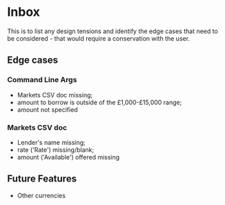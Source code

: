 # Inbox
This is to list any design tensions and identify
the edge cases that need to be considered - that would require a conservation
with the user.
## Edge cases
### Command Line Args
  - Markets CSV doc missing;
  - amount to borrow is outside of the £1,000-£15,000 range;
  - amount not specified

### Markets CSV doc
  - Lender's name missing;
  - rate ('Rate') missing/blank;
  - amount ('Available') offered missing

## Future Features
 - Other currencies
